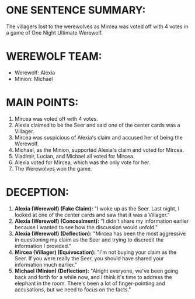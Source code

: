 # ONE SENTENCE SUMMARY:
The villagers lost to the werewolves as Mircea was voted off with 4 votes in a game of One Night Ultimate Werewolf.

# WEREWOLF TEAM:
- Werewolf: Alexia
- Minion: Michael

# MAIN POINTS:
1. Mircea was voted off with 4 votes.
2. Alexia claimed to be the Seer and said one of the center cards was a Villager.
3. Mircea was suspicious of Alexia's claim and accused her of being the Werewolf.
4. Michael, as the Minion, supported Alexia's claim and voted for Mircea.
5. Vladimir, Lucian, and Michael all voted for Mircea.
6. Alexia voted for Mircea, which was the only vote for her.
7. The Werewolves won the game.

# DECEPTION:
1. **Alexia (Werewolf) (Fake Claim):** "I woke up as the Seer. Last night, I looked at one of the center cards and saw that it was a Villager."
2. **Alexia (Werewolf) (Concealment):** "I didn't share my information earlier because I wanted to see how the discussion would unfold."
3. **Alexia (Werewolf) (Deflection):** "Mircea has been the most aggressive in questioning my claim as the Seer and trying to discredit the information I provided."
4. **Mircea (Villager) (Equivocation):** "I'm not buying your claim as the Seer. If you were really the Seer, you should have shared your information much earlier."
5. **Michael (Minion) (Deflection):** "Alright everyone, we've been going back and forth for a while now, and I think it's time to address the elephant in the room. There's been a lot of finger-pointing and accusations, but we need to focus on the facts."